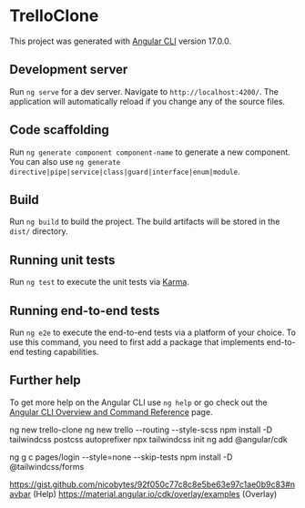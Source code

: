 # TrelloClone

This project was generated with [Angular CLI](https://github.com/angular/angular-cli) version 17.0.0.

## Development server

Run `ng serve` for a dev server. Navigate to `http://localhost:4200/`. The application will automatically reload if you change any of the source files.

## Code scaffolding

Run `ng generate component component-name` to generate a new component. You can also use `ng generate directive|pipe|service|class|guard|interface|enum|module`.

## Build

Run `ng build` to build the project. The build artifacts will be stored in the `dist/` directory.

## Running unit tests

Run `ng test` to execute the unit tests via [Karma](https://karma-runner.github.io).

## Running end-to-end tests

Run `ng e2e` to execute the end-to-end tests via a platform of your choice. To use this command, you need to first add a package that implements end-to-end testing capabilities.

## Further help

To get more help on the Angular CLI use `ng help` or go check out the [Angular CLI Overview and Command Reference](https://angular.io/cli) page.

ng new trello-clone
ng new trello --routing --style-scss
npm install -D tailwindcss postcss autoprefixer
npx tailwindcss init
ng add @angular/cdk

ng g c pages/login --style=none --skip-tests
npm install -D @tailwindcss/forms

https://gist.github.com/nicobytes/92f050c77c8c8e5be63e97c1ae0b9c83#navbar (Help)
https://material.angular.io/cdk/overlay/examples (Overlay)

